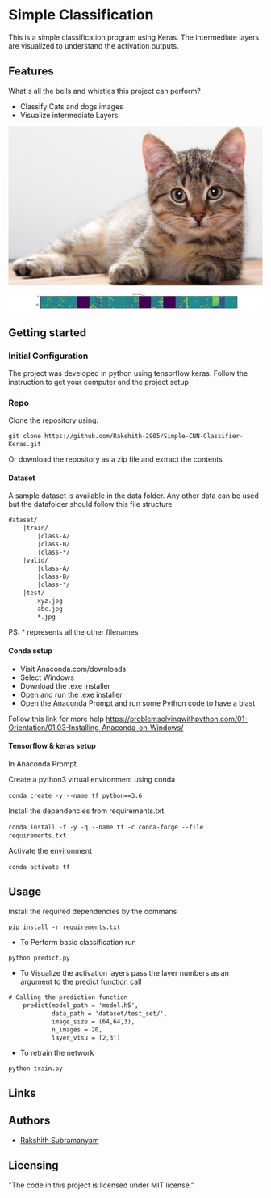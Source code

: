 # Simple Classification

This is a simple classification program using Keras. The intermediate layers are visualized to understand the activation outputs.

## Features

What's all the bells and whistles this project can perform?
* Classify Cats and dogs images
* Visualize intermediate Layers


![Test Image](dataset/test_set/cat_or_dog_2.jpg)

![Convolution 2D](feature_map.png)



## Getting started

### Initial Configuration

The project was developed in python using tensorflow keras. Follow the instruction to get your computer and the project setup

### Repo
Clone the repository using.
```shell
git clone https://github.com/Rakshith-2905/Simple-CNN-Classifier-Keras.git
```

Or download the repository as a zip file and extract the contents

#### Dataset
A sample dataset is available in the data folder.
Any other data can be used but the datafolder should follow this file structure

    dataset/
        |train/
            |class-A/
            |class-B/
            |class-*/        
        |valid/
            |class-A/
            |class-B/
            |class-*/
        |test/
            xyz.jpg
            abc.jpg
            *.jpg
PS: * represents all the other filenames

#### Conda setup

* Visit Anaconda.com/downloads
* Select Windows
* Download the .exe installer
* Open and run the .exe installer
* Open the Anaconda Prompt and run some Python code to have a blast

Follow this link for more help
    https://problemsolvingwithpython.com/01-Orientation/01.03-Installing-Anaconda-on-Windows/

#### Tensorflow & keras setup

In Anaconda Prompt 

Create a python3 virtual environment using conda

```conda create -y --name tf python==3.6```

Install the dependencies from requirements.txt

```conda install -f -y -q --name tf -c conda-forge --file requirements.txt```

Activate the environment

``` conda activate tf ```


## Usage



Install the required dependencies by the commans
```shell
pip install -r requirements.txt
```
* To Perform basic classification run
```shell
python predict.py
```
* To Visualize the activation layers pass the layer numbers as an argument to the predict function call
```
# Calling the prediction function
    predict(model_path = 'model.h5', 
            data_path = 'dataset/test_set/', 
            image_size = (64,64,3),
            n_images = 20,
            layer_visu = [2,3])
```
* To retrain the network
```
python train.py
```

## Links

## Authors
- [Rakshith Subramanyam](https://github.com/rakshith-2905)


## Licensing

"The code in this project is licensed under MIT license."
